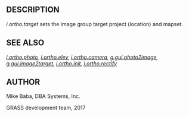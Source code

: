 
## DESCRIPTION

*i.ortho.target* sets the image group target project (location) and mapset.

## SEE ALSO

*[i.ortho.photo](i.ortho.photo.html),
[i.ortho.elev](i.ortho.elev.html),
[i.ortho.camera](i.ortho.camera.html),
[g.gui.photo2image](g.gui.photo2image.html),
[g.gui.image2target](g.gui.image2target.html),
[i.ortho.init](i.ortho.init.html),
[i.ortho.rectify](i.ortho.rectify.html)*

## AUTHOR

Mike Baba, DBA Systems, Inc.

GRASS development team, 2017
